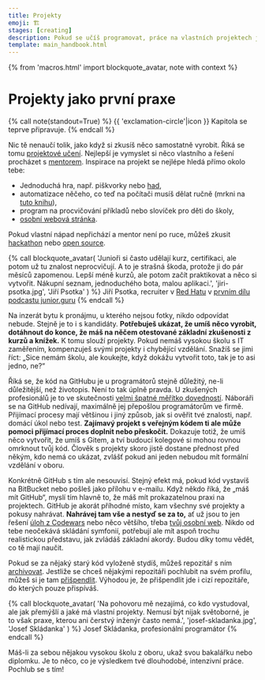 ```yaml
---
title: Projekty
emoji: 🏗️
stages: [creating]
description: Pokud se učíš programovat, práce na vlastních projektech je nejdůležitější věc na tvé cestě
template: main_handbook.html
---
```


{% from 'macros.html' import blockquote_avatar, note with context %}

# Projekty jako první praxe

{% call note(standout=True) %}
  {{ 'exclamation-circle'|icon }} Kapitola se teprve připravuje.
{% endcall %}

Nic tě nenaučí tolik, jako když si zkusíš něco samostatně vyrobit. Říká se tomu [projektové učení](https://cs.wikipedia.org/wiki/Projektov%C3%A9_u%C4%8Den%C3%AD). Nejlepší je vymyslet si něco vlastního a řešení procházet s [mentorem](mentoring.md). Inspirace na projekt se nejlépe hledá přímo okolo tebe:

*   Jednoduchá hra, např. piškvorky nebo [had](https://naucse.python.cz/2018/snake-brno/),
*   automatizace něčeho, co teď na počítači musíš dělat ručně (mrkni na [tuto knihu](https://automatetheboringstuff.com)),
*   program na procvičování příkladů nebo slovíček pro děti do školy,
*   [osobní webová stránka](candidate.md#osobni-web-a-blog).

Pokud vlastní nápad nepřichází a mentor není po ruce, můžeš zkusit [hackathon](collaboration.md) nebo [open source](collaboration.md).

{% call blockquote_avatar(
  'Junioři si často udělají kurz, certifikaci, ale potom už tu znalost neprocvičují. A to je strašná škoda, protože ji do pár měsíců zapomenou. Lepší méně kurzů, ale potom začít praktikovat a něco si vytvořit. Nákupní seznam, jednoduchého bota, malou aplikaci.',
  'jiri-psotka.jpg',
  'Jiří Psotka'
) %}
  Jiří Psotka, recruiter v [Red Hatu](https://www.redhat.com/en/jobs) v [prvním dílu podcastu junior.guru](../podcast/1.jinja)
{% endcall %}

Na inzerát bytu k pronájmu, u kterého nejsou fotky, nikdo odpovídat nebude. Stejně je to i s kandidáty. **Potřebuješ ukázat, že umíš něco vyrobit, dotáhnout do konce, že máš na něčem otestované základní zkušenosti z kurzů a knížek.** K tomu slouží projekty. Pokud nemáš vysokou školu s IT zaměřením, kompenzuješ svými projekty i chybějící vzdělání. Snažíš se jimi říct: „Sice nemám školu, ale koukejte, když dokážu vytvořit toto, tak je to asi jedno, ne?“

Říká se, že kód na GitHubu je u programátorů stejně důležitý, ne-li důležitější, než životopis. Není to tak úplně pravda. U zkušených profesionálů je to ve skutečnosti [velmi špatné měřítko dovedností](https://web.archive.org/web/20240329194129/https://www.benfrederickson.com/github-wont-help-with-hiring/). Náboráři se na GitHub nedívají, maximálně jej přepošlou programátorům ve firmě. Přijímací procesy mají většinou i jiný způsob, jak si ověřit tvé znalosti, např. domácí úkol nebo test. **Zajímavý projekt s veřejným kódem ti ale může pomoci přijímací proces doplnit nebo přeskočit.** Dokazuje totiž, že umíš něco vytvořit, že umíš s Gitem, a tví budoucí kolegové si mohou rovnou omrknout tvůj kód. Člověk s projekty skoro jistě dostane přednost před někým, kdo nemá co ukázat, zvlášť pokud ani jeden nebudou mít formální vzdělání v oboru.

Konkrétně GitHub s tím ale nesouvisí. Stejný efekt má, pokud kód vystavíš na BitBucket nebo pošleš jako přílohu v e-mailu. Když někdo říká, že „máš mít GitHub“, myslí tím hlavně to, že máš mít prokazatelnou praxi na projektech. GitHub je akorát příhodné místo, kam všechny své projekty a pokusy nahrávat. **Nahrávej tam vše a nestyď se za to,** ať už jsou to jen řešení [úloh z Codewars](practice.md) nebo něco většího, třeba [tvůj osobní web](candidate.md#osobni-web-a-blog). Nikdo od tebe neočekává skládání symfonií, potřebují ale mít aspoň trochu realistickou představu, jak zvládáš základní akordy. Budou díky tomu vědět, co tě mají naučit.

Pokud se za nějaký starý kód vyloženě stydíš, můžeš repozitář s ním [archivovat](https://docs.github.com/en/repositories/archiving-a-github-repository/archiving-repositories). Jestliže se chceš nějakými repozitáři pochlubit na svém profilu, můžeš si je tam [přišpendlit](https://github.blog/2016-06-16-pin-repositories-to-your-github-profile/). Výhodou je, že přišpendlit jde i cizí repozitáře, do kterých pouze přispíváš.

{% call blockquote_avatar(
  'Na pohovoru mě nezajímá, co kdo vystudoval, ale jak přemýšlí a jaké má vlastní projekty. Nemusí být nijak světoborné, je to však praxe, kterou ani čerstvý inženýr často nemá.',
  'josef-skladanka.jpg',
  'Josef Skládanka'
) %}
  Josef Skládanka, profesionální programátor
{% endcall %}

Máš-li za sebou nějakou vysokou školu z oboru, ukaž svou bakalářku nebo diplomku. Je to něco, co je výsledkem tvé dlouhodobé, intenzivní práce. Pochlub se s tím!

<!-- {#

https://dariagrudzien.com/posts/the-one-about-your-github-account/

kam veřejně napsat, že tady chybí https://junior.guru/handbook/practice/#najdi-si-projekt info o tom, že projekt nemusí být unikátní? že to může klidně být todolist
protože mám pocit, že si to tak 2/3 lidí myslí, možná i víc

https://free-for.dev/

Challenging projects every programmer should try - Austin Z. Henley
https://austinhenley.com/blog/challengingprojects.html

https://www.frontendmentor.io/

https://codingcompetitions.withgoogle.com/codejam
https://adventofcode.com

Prozkoumat tohleto od Radka - https://www.codingame.com/start

ODKAZ + Oficiálna windows calkulacka je napisana v C++, open source tu https://github.com/microsoft/calculator Kalkulačky napísané v pythone nájdete tu https://github.com/topics/calculator-python

Návrhy na menší projekty, které si začínající programátor může zkusit udělat

Zen advice about code ownership
https://twitter.com/vboykis/status/1325972944636567553

jak na projekty https://discord.com/channels/769966886598737931/769966887055392768/897411691321643018

projekty: hypotecni kalkulacka, bot na CI o pocasi, git scraper, ...

nápady na "domácí projekty"

projekty vs zadání na pohovory

č.d jako projekt https://discord.com/channels/769966886598737931/769966887055392768/809182650497105930

Jak na projekty
https://docs.google.com/document/d/1gk-sER2SHuW6T9sJZyYg5nMUaKNh0w2_-5HCGiF9zxs/edit
https://discord.com/channels/769966886598737931/769966887055392768/817042156581421086

https://blog.cesko.digital/2021/06/zkuste-open-source

tipy na projekty - č.d nebo okopírovat věc (spotify, yablko kurz viz link)
https://www.linkedin.com/feed/update/urn:li:activity:6796762431776403456/
https://www.codementor.io/projects

https://www.heroine.cz/zeny-it/7047-jak-si-vybudovat-portfolio-a-ukazat-co-uz-v-it-umite

koľko HODÍN DENNE musím PROGRAMOVAŤ? (programátor radí) https://www.youtube.com/watch?app=desktop&v=LG-d_BOZE6k

big book of small python projects https://nostarch.com/big-book-small-python-projects, https://overcast.fm/+YStfd8vYo


https://www.facebook.com/groups/frontendistiprace/posts/3175112979423874

Jak tady už lidi radí, kurz nestačí - i kdyby ti to na kurzu nastokrát opakovali 🙂 Pár takových kurzů se blíží k tomu, aby to stačilo, ale i tak někdy pochybuju. Až se něco naučíš, potřebuješ si to pak sám na něčem vyzkoušet a dokázat tím sobě a později na pohovoru ostatním, že nabyté znalosti dokážeš samostatně aplikovat. Samostatně neznamená, že ti nesmí nikdo radit, to vůbec, ale že sám postupuješ a postupně něco tvoříš, debuguješ, hledáš řešení, vybíráš řešení, aplikuješ rady, analyzuješ problém, rozvrhneš si práci.

Takže přesně jak tady padlo, udělat appku na počítání slepic. Nejdřív jen HTML a CSS, pak něco rozhýbat přes JS. Pak přidat počítání bobků slepic. Pak přidat uložení do localstorage. Pak přidat možnost lajkovat slepice. Pak vylepšit design. Pak to třeba přepsat do nějakého frameworku. Tohle si po večerech ladit, ptát se všech okolo když se na něčem zasekneš, získávat sebedůvěru a učit se při tom další věci, které při tom samy vyplynou (Git, API, atd.) a budeš potřebovat je pochopit.

V průběhu to někam nahrát a ukazovat lidem, ať si do toho klikají a počítají slepice. Třeba ti i napíšou, že to nefunguje dobře na mobilu, nebo něco poradí. Nemusí to být hotové, protože to nebude hotové nikdy. Kód nahraješ třeba na ten GitHub a do CV dáš na oboje odkaz - na kód i výsledek. Vyladíš CV a už v průběhu, co vylepšuješ kalkulačku na slepice, začneš CVčko posílat na juniorní nabídky, nebo sem napíšeš znovu a nabídneš se, ale už s něčím v ruce. Jak by vypadal tvůj status tady, kdyby k němu byl odkaz na kalkulačku slepic? 😃 Jako zní to vtipně, ale já si myslím, že bys pár nabídek práce už i dostal.

Přes vlastní projekt máš šanci kompenzovat neformální vzdělání, které máš díky kurzu, rozšířit si vzdělání o další praktické věci, upevnit svoje sebevědomí a mít v ruce něco, co ukážeš na pohovoru. Pokud se budeš v průběhu tvorby projektu ptát a chodit na srazy Frontendistů a networkovat, najdeš si už i nějaké kámoše v oboru, kteří ti poradí, nebo něco dohodí.

Já tohle lidem radím na https://junior.guru/handbook/ a v klubu https://junior.guru/club/, který jsem pro juniory vytvořil přesně za účelem toho, aby měli někoho po ruce a dostalo se jim pomoci. Z toho co pozoruju, toto je ten osvědčený postup, jak ve tvém případě (a případě Zuzka Procházková, která tu psala komentář) postupovat.

Automated Code Review for C#, C++, Java, CSS, JS, Go, Python, Ruby, TypeScript, Scala, CoffeeScript, Groovy, C, PHP, Dockerfile, Shell, YAML, Vue, HTML, Swift, Kotlin, PowerShell, Dart and R source code | CodeFactor
https://www.codefactor.io/

TODO přidat do projektu:

Me osobne prijde, ze nejlepsi zpusob jak "se to naucit" je najit si problem(y) ktery te tizi, a zkusit s tim neco udelat. Zacnes od drobnosti (ano, na zacatku je tezky zjistit, co je drobnost, ale to je soucast procesu uceni se) typu "rucne neco opakovane pisu do excelu, tak si na to udelam program", nebo "hraju onlinovku a zajima me jak optimalne utracet zdroje a posilat vojacky do bitvy" (hmm, existuje vubec jeste fenomen veic jako Duna online a tak? Citim se starej), pak si zkusis napsat treba jednoduchou skakacku, nebo neco co ti pomuze ucenim se treba ciziho jazyka. Zjistis ze existuje neco jako sit a internet, tak si zkusis k ty skakacce treba pripsat druhyho hrace ovladanyho po siti...

pythonanywhere
https://www.facebook.com/groups/ucimepython/permalink/2784405088331098/

Nápady na projekty
https://www.reddit.com/r/learnprogramming/comments/i2c0ud/keep_being_told_to_build_projects_but_dont_know/

Python projects for beginners
https://www.reddit.com/r/opensource/comments/i2bqyx/i_made_3_current_python_projects_for_beginners/

Python Projects with Source Code – Practice Top Projects in Python
https://data-flair.training/blogs/python-projects-with-source-code/

Čus - v dnešním videu vysvětluje jak začít s prgáním, má tam doporučení na nějaký tutoriály, to je celkem standardní, ale na konci se mi líbí jak zmiňuje svůj první programovací projekt, to mi občas chybí, něco hodně konkrétního. https://www.youtube.com/watch?v=khqIPspzh4A

https://www.practicepython.org/exercises/

Jak na projekty - jak zjistit zda jsem si nevymyslel blbost
https://discord.com/channels/769966886598737931/789045589869461536/911723281869053952

web scraping sandbox
http://toscrape.com/

https://www.vaclavaky.cz/
https://github.com/jandolezal/energy-mix
https://jakbude.herokuapp.com/

review
https://discord.com/channels/769966886598737931/1089219133968752650/1096078922724163615

https://dariagrudzien.com/posts/the-one-about-giving-and-receiving-feedback/

Jak sehnat jobíky
https://discord.com/channels/769966886598737931/769966887055392768/857539026194399232


PROC NEDELAT ESHOPY
Rozhodně ne jako byznys model pro začátečníka v oboru. Fungující byznys modely v tomto směru:
- Jsme velmi náročný eshop a máme vlastní inhouse tým lidí, kteří ho dělají (Alza, Mall, CZC…).
- Jsme velká firma, která dělá pouze systém pro eshopy a to prodáváme ostatním (Shopify, v česku ShopSys), ostatní u nás provoz eshopu de facto outsourcují.
- Jsme velká agentura s týmy lidí a jsme schopni vytvořit nebo dlouhodobě tvořit náročný eshop úplně na míru jako subdodavatel. (Vlastně nevím, jestli toto v roce 2021 opravdu ještě existuje?)
- Jsme malá agentura nebo profesionál na volné noze. Umím(e) dobře WordPress, WooCommerce, Shopify, apod., všechno zvládám(e) naklikat, nastavit, přizpůsobit, doplnit custom šablony, nainstalovat pluginy, propojit, atd.
Třeba https://www.digismoothie.com/ je česká firma o pár lidech, dělají eshopy na míru, ale dělají je tak, že použijou Shopify a postaví to na tom 🙂 Protože kdyby měli dělat všechno, tak je to za a) zbytečné, b) by se zbláznili z toho, jak by se nadřeli.
Čím menší jsi, tím spíš se živíš rozšiřováním polotovaru v podobě WordPressu apod., jinak je to naprosto nerentabilní. Neříkám, že jako freelancer neseženeš zakázku na zhotovení eshopu, ale takové zakázky považuju za spojení pomýleného zadavatele a pomýleného zhotovitele, protože jeden nebo druhý by měli tušit, že platit zhotovení eshopu od úplných základů je blbost a reálně to má smysl opravdu až pro level na úrovni Alza, Mall, CZC, atd.
https://www.facebook.com/groups/144621756262987/permalink/847188889339600/?comment_id=847716445953511&reply_comment_id=848019465923209


včera a předevčírem mi bublinou prolétlo tohle vlákno https://twitter.com/varjmes/status/1363607492765376513, kde se lidé vyjadřují k tomu, jestli dělají side projects nebo ne. spousta lidí programuje v práci, ve volném čase už ne, to myšlení o programátorovi, co programuje od rána do noci se už posunulo. časté jsou sebevzdělávací side projects - vyzkoušet si technologie apod. nebo "cesta je cíl" - hraní si s projektem, ale nikdy nedokončit.

tipy na projekty
https://www.theguardian.com/news/datablog/2012/apr/25/baby-names-data
https://www.theguardian.com/news/datablog/2012/feb/14/highstreet-clothes-size-chart

Charakter juniorniho projektu
https://discord.com/channels/769966886598737931/788826407412170752/861505874539446282

--- https://discord.com/channels/769966886598737931/789087476072710174/862669093898813440
Jako nástroj doporučim naprosto boží TablePlus. Velmi lightweight, velmi rychlý, relativně levný https://tableplus.com/
---


--- https://discord.com/channels/769966886598737931/789087476072710174/864057143056662528
Zrovna ve čtvrtek jsem se na to víc koukal a úvodní video z této stránky má asi 25 minut a dá slušnou představu 😀
https://docs.docker.com/get-started/
---


--- https://discord.com/channels/769966886598737931/789087476072710174/864484645721604097
V minulosti měli limit 18 hod./den. Teď mají 550 hod./měsíc, případně 1000 hod./měsíc, když ověříš svojí identitu platební kartou. Průměrný měsíc má 730 hod. (konstanta, kterou je dobré si pamatovat, když procházíš ceníky cloudových služeb), takže by to mělo být v pohodě, i když tam pošleš Pingdoma/UptimeRobota.

Zdroj: https://devcenter.heroku.com/articles/free-dyno-hours#free-dyno-hour-pool
---


--- https://discord.com/channels/769966886598737931/769966887055392768/859041142553051138
Z mých poznámek, kde se dají sehnat projekty na rozjezd:

- https://junior.guru/practice/#projects
- dobrovolničení pro https://cesko.digital/
- okopírovat existující věc (viz co píše <@!419662350874837003> nebo yablko tu https://www.linkedin.com/feed/update/urn:li:activity:6796762431776403456/, nebo úplně pecka je toto https://github.com/danistefanovic/build-your-own-x )
- zpracování dat o jménech https://www.theguardian.com/news/datablog/2012/apr/25/baby-names-data, o velikostech oblečení https://www.theguardian.com/news/datablog/2012/feb/14/highstreet-clothes-size-chart
- nějaká další inspirace tady https://www.codementor.io/projects
- https://data-flair.training/blogs/python-projects-with-source-code/
- https://automatetheboringstuff.com/
- tady je spousta dalších nápadů  https://www.reddit.com/r/learnprogramming/comments/i2c0ud/keep_being_told_to_build_projects_but_dont_know/

Nejlepší samozřejmě je, když k tomu máš nějaký osobní vztah, tzn. něco, co ti usnadní život nebo tě bude bavit, ať už je to program, který analyzuje výdaje na účtu, hypoteční kalkulačka na míru, procvičování počítání pro děti, osobní web o nějakém koníčku... Trochu už se to řešilo i tady https://discord.com/channels/769966886598737931/769966887055392768/817042156581421086
---


--- https://discord.com/channels/769966886598737931/788832177135026197/887690090162298930
Al Sweigart byl teď hostem podcastu https://realpython.com/podcasts/rpp/77/  právě kvůli té nové knížce. Docela inspirativní na poslech a obsah knihy je volně i online zde: https://inventwithpython.com/bigbookpython/
---


--- https://discord.com/channels/769966886598737931/789107031939481641/990100877064953856
Chceš ale vlastně vědět, jestli už je máš znalosti na to to zkusit, že?

Takovou informaci ti koukání na ta zadání bohužel nemusí dát, protože nevíš jak na to, co z toho zvládneš budou reagovat v té firmě. Někde mají hodně velká zadání, která „nejdou“ dodělat, chtějí třeba vidět, kam se dostaneš za dva dny a jak to bude vypadat apod.

Neříkám, že se z toho něco nedozvíš, ale dává mi větší smysl udělat si samostatný projekt (tedy ne takový, kterým tě provází nějaký tutorial) a pak to jít zkoušet už na ty pohovory.

Nevíš na co narazíš. Ten proces není nějak standardizovaný jako maturity, firmy jsou různý, dělaj různý věci a lidi v nich jsou taky různí, takže co stačí někde nemusí stačit jinde atd.

Samozřejmě jde i o to, jestli chceš/potřebuješ změnu co nejrychleji nebo je ti jedno, že budeš doma sedět třeba půl roku nebo rok „zbytečně“. Ono i kdybys řekl, že se „to chceš pořádně naučit“ tak si myslím, že po nějakých základech už se stejně rychleji budeš učit ve firmě už jen protože tomu budeš moci věnovat o dost víc času.
---


--- https://discord.com/channels/769966886598737931/769966887055392768/974343605437206548
Mít každý, i malý projekt, v gitu není špatný nápad, zvykat si s tím pracovat je důležité.

Jestli to pak chceš poslat i na GitHub je na tobě. Je to tvůj GitHub a je ok tam mít i nějaké rozpracované nebo banální věci veřejně.

Ale! Pokud hledáš první práci, mysli ale na to, že ten GitHub tě reprezentuje a pokud už se na něj bude někdo dívat, tak nebude mít moc času ani motivace to procházet všechno. Proto si myslím, že je lepší tam mít 2-5 tvých nejlepších projektů a ostatní skrýt, protože pokud se tam někdo dostane, může si udělat mylný dojem o tom, jak komplexní věci už zvládáš.
Jasně, odkážeš na ně z CV přímo, ale nikdy nevíš, kdo a jak se kam dostane…
---


--- https://discord.com/channels/769966886598737931/769966887055392768/974689373226422292
Čtu tvůj případ až teď a chtěl jsem poradit, ale nemám co 😎 Už tady všechno padlo:

1. Pokud už máš v něčem základy, šup a tvořit, vykašli se na další kurzy a učení teorie. Nejvíc se teď naučíš tím, že vytvoříš něco reálného, ať už to bude super mario nebo appka počasí se sluníčky a mráčky. Můžeš projet <#788826190692483082>, nebo můžeme zkusit něco vymyslet speciálně pro tebe. Je jedno co to bude, jako praxe a jako ukázka na pohovoru se počítá cokoliv, klidně webovka pro tvoje morče, pexeso s dinosaury, nebo kalkulačka pojištění. Začít s něčím malým a pak po kouskách vylepšovat, sdílet to tady, klidně rozpracované, nechávat si radit (to je odpověď <@971787978689089676> jak nevyhořet na vlastním projektu <:thisisfine:900831851361501214> ).

2. Dva pohovory jsou málo a motivoval bych tě, ať zkoušíš dál, ale pokud nemáš projekt, tak to dělat nebudu. Vytvoř si projekt, vylepšuj ho postupně, ukazuj ho pak jako praxi, kterou máš. Nech si vyladit CV podle https://junior.guru/handbook/cv/ v <#839059491432431616>. A potom až selže desátý pohovor, pojďme se zamyslet nad tím, kde je problém.

Dík <@652142810291765248>, <@971787978689089676>, <@814084764838658111>, <@866239781313708045> a dalším, že jste už <@567592397647773706> tak pěkně poradili <:meowthumbsup:842730599906279494>
---


--- https://discord.com/channels/769966886598737931/788832177135026197/969844861714984980
Narazila jsem na toto, super jako inspirace na projekty: https://copyassignment.com/
---


--- https://discord.com/channels/769966886598737931/811910392786845737/966807181519372338
<:react:842332165822742539> React-like framework v <:python:842331892091322389> Pythonu pro terminál 🙂 Třeba se to bude někomu hodit na projekt: https://github.com/Textualize/textual
---


--- https://discord.com/channels/769966886598737931/788832177135026197/965331497106165800
**Hromada zdrojů pro ruzné UI, stock media, Icons, Favicons, tools a miliarda dalšího!**
_Doporučuji si to připíchnout někde do záložek :-)_

_Velmi často aktualizované a přidávané další užitečné zdroje._

- https://github.com/bradtraversy/design-resources-for-developers#favicons
---


--- https://discord.com/channels/769966886598737931/769966887055392768/965219975793098842
Tip na projekt: když nevíte, co nového vytvořit, zkuste místo toho něco zkopírovat 🙂 https://dev.to/eknoor4197/i-built-a-devto-clone-from-scratch-including-the-api-56k9
To mi připomíná, že někdo takhle před lety přinesl na pohovor do Seznamu vlastnoručně vytvořenou kopii Seznam homepage. Prý byl úspěšný 🙂 Dává to smysl i z toho pohledu, že pak mate hromadu společných témat k diskuzi.
---


--- https://discord.com/channels/769966886598737931/769966887055392768/907183575244345355
https://www.reddit.com/r/learnprogramming/comments/2a9ygh/1000_beginner_programming_projects_xpost/
---


--- https://discord.com/channels/769966886598737931/811910782664704040/1085161148330029156
Třeba má někdo detailnější poznámky, ale alespoň body ze včerejšího povídání tady v klubovně.
Nebudu to ale vysvětlovat ani rozepisovat.

**Časté chyby začátečníků, když píšou HTML a CSS**
– nekódují podle návrhu, přestože to je většina práce pro většinu těch, co CSS tvoří
– kódují podle návrhu v PNG/JPG apod. místo Figmy (případně XD nebo Sketche)
– berou návrh příliš doslova (vlevo 39px, vpravo 40px…)
– berou návrh od oka: nedávají hodnoty z Figmy
– kopírují „CSS“ z Figmy, přestože 98 % těch hodnot nemá správné jednotky, případně nejsou dostatečné (font-family)
– nastavují `width` častěji než je nutno a ještě pevnými jednotkami (nevyužívají % apod.)
– nastavují `height`, které není potřeba nastavovat skoro nikdy – výška elementů vzniká z velikosti obsahu (často velikosti písma, line-height atd.) jeho paddingů, marginů, borderů atd. ne tak, že nastaví `height`
– zbytečně zaokrouhlují, i 5 desetinných míst je v pořádku
– používají padding tam, kde by stačil margin nebo dokonce gap
– nevyužívají dědičnost vlastností pro nastavení vlastností textu v celé stránce/webu
– jejich css selektory kopírují strukturu v HTML např. `body header p { … }` apod.
– používají v selektorech ID (stačí elementy, třídy + pseudoelementy, pseudotřídy atd.)
– využívají proměnné (custom properties v CSS nebo proměnné v Sassu) tam, kde nemají moc smysl
– používají _CSS reset_, který „smaže“ přiliš mnoho výchozích vlastností a musí je pak znovu nastavovat, spousta práce navíc
– mají „špatně“ nevalidní kód, nevyužívají validátor („dobře“ nevalidní kód je takový, který nic nerozbije, validita sama o sobě velkou hodnotu nemá)
– nekomentují si kód a za pár dní neví proč tam je to, co tam je

A dvě věci, které jsem myslím nezmínil.
– v Sassu příliš vnořují, špatně se to čte
– neporovnávají návrh s výsledkem v prohlížeči
– netestují ve všech možných šířkách (a případně i výškách).
---


--- https://discord.com/channels/769966886598737931/811910782664704040/1077904819328651344
V <#1075155024965025792> <@1016967149371277323> otevřela téma webu jako portfolia frontendisty.
Nemyslím si, že je nutné ho mít, ale mají ho všichni klienti <:coreskill:929824061071192084> CoreSkillu, kteří s námi procházejí cestou z „umím málo“ do „mám první práci“.

Proč? Protože je to výborné zadání na jednoduchý statický web, kterým začínáme a je méně motivující dělat nějaký cvičný, který se pak zahodí, než tohle, co má nějakej smysl a navíc obsah je jasnej. Taky je časem větší motivace ho upravovat a vylepšovat.
---


--- https://discord.com/channels/769966886598737931/1069298711202644051/1072093745635405924
Já vím, jak jsi to myslel, ale trochu se v tom pošťourám 🙂
> použitelná pro prezentaci mých dovedností, když odkaz posílám při odpovídání na nabízené pracovní pozice
Něco jsi vytvořil a je to odrazem tvých znalostí. Použitelné je tedy cokoliv, co zrovna vytvoříš, jelikož to dává firmě informaci o tom, co zhruba tě budou potřebovat doučit. (Slovo „zrovna” je důležité, protože neaktualizovaná věc stará půl roku, rok, by už asi tvé současné znalosti neodrážela.) Neexistuje žádná laťka projektu, za kterou když se dostaneš, je to použitelné. Můžeme vychytat nějaké chybky, které dělá každý začátečník. Ty si je opravíš a tím vylepšíš své znalosti. Takže se nestane opět nic jiného, než že projekt zrcadlí tvé znalosti. Prostě tvoř, vylepšuj a sem tam to zkus poslat na nějaké firmy s CVčkem. Pak ta otázka nestojí, jestli je to dost dobré, ale jestli si ta konkrétní firma vyhodnotí, že na ty konkrétní úkoly, na které tě potřebuje, tě se zvými zdroji zvládne zaučit z té úrovně, kterou si domyslí podle tvého projektu.
---


--- https://discord.com/channels/769966886598737931/1067513448168181850/1067758031472967750
hele mám 6 projektů
---


--- https://discord.com/channels/769966886598737931/1054825337160212571/1057998994980221040
<@668226181769986078> Myslím si, že i jinak proaktivní jedinci můžou mít s projekty problém, ať už se bavíme o jejich vymýšlení nebo realizaci. Společný projekt podle mě člověka více "nakopne", vyzkouší si (byť třeba v hodně omezené míře) spolupracovat s někým jiným a může se u toho naučit věci, se kterými se u samostatného projektu setkat nemusí 🙂 Může se tak třeba podílet i na něčem větším, co by jinak sám nezvládl. Někdo by to taky mohl vidět jako hybrida vlastního projektu a přispívání do něčeho open-source 🤷‍♂️

Moje představa zjednodušeně v bodech ⬇️ ⬇️ ⬇️ Hlavní jsou první dva body, další dva už jsou jen takové doplňky.
---


--- https://discord.com/channels/769966886598737931/1049695821962170498/1049697487209910272
Zkusím ti to dilema vyřešit: pokud se hlásíš na frontendové pozice, tak to musíš mít 100%, pokud ne, tak nepotřebuješ ani web.
---


--- https://discord.com/channels/769966886598737931/983615979881906197/983620893458702356
Pokud bys neměl projekt, tak na https://www.frontendmentor.io/ jsou zadání včetně návrhů.

Tenhle je zadarmo https://www.frontendmentor.io/challenges/space-tourism-multipage-website-gRWj1URZ3 (spíš webovka, ale můžeš ji udělat v Reactu, že jo…)

Jsou tam i víc JS věci typu pexeso https://www.frontendmentor.io/challenges/memory-game-vse4WFPvM a další
https://www.frontendmentor.io/challenges?difficulties=5,4&languages=HTML|CSS|JS

**Pokud bys dělal něco jinýho než *Space tourism*, tak si zaplať těch 12 dolarů na 1 měsíc a stáhni si zadání včetně souboru Figma, což je grafický program ve kterým dělá návrhy webů většina designérů. Je zadarmo (pro tvoje účely) a měl bys umět z něj vytáhnout jak co má přesně vypadat.**
---


--- https://discord.com/channels/769966886598737931/1113873887445397564/1113931127531520050
Junior guru je skvělá příručka. Nauč se základy , udělej alespoň jeden velkej projekt, vymazli github -cv. Následoval jsem tyhle kroky a fungovalo to. Ale nemůžeš vynechat ten projekt. Musíš si prostě tim ušpinit ruce a zaměstnat hlavu. Když si vymyslíš svůj, bude tě to více bavit. Ale musíš vytvářet. A googlit ,jak na ty dílči kroky, ne procházet něčí osnovu. Protože to tě nenutí tolik přemýšlet. člověk  nesmí skončit u piškvorek z návodu, musí přidat něco svého co ho donutí se posunout. A bude to nepříjemné, když se zasekneě. Stalo se mi to hodněkrát. Celý den jsem strávil na tom , jak udělat jednu věc, kterou senior napíše za  20 minut.  Bylo to peklo, říkal jsem si , tohle už je můj limit.  Ale pak jsem to vždy nějak napsal a fungovalo to. Po třech měsích v práci se stydím, za svůj projekt, se kterým jsem se o tu práci ucházel. Ale podle mě bylo to co zaměstnavatele přimělo mě vyzkoušet. To , že se pokusím udělat to co jsem si dal za úkol i když to je náročné. Protože ten projekt je  pro začátečníka podle mě náročnější než kurz.  Ale zábavnější. A určitě tě vědomí toho, že si to dokázal vyrobit, naplní víc, než certifikát.
Nechci hodnotit výše zmíněné kurzy,  určitě mohou pomoci získat znalosti. Ale upřímně si polož otázku, jestli ty nepotřebuješ jen aplikovat a procvičit to, co už si minimálně jednou slyšel. Fandím ti. Máš výdrž a když nepolevíš, tak se ti ten cíl splní. Sleduji tě už dlouho a opravdu držím palce. Kdyby si měl pocit, že se chceš na něco z mé cesty zeptat, klidně napiš. Ale opravdu, zkus jít za tu hranu, toho, co se ti třeba nechce..tam tě totiž čeká to ,co chceš 🙂
---


--- https://discord.com/channels/769966886598737931/788826190692483082/1119196194686648410
Pro ilustraci, tady je screenshot z plánovací tabulky, jak probíhal vývoj tohoto projektu.
---


---
https://neal.fun/space-elevator/ a dalsi na https://neal.fun/ jako inspirace
---


--- https://discord.com/channels/769966886598737931/811910782664704040/1136353788438007968
Zajímavé věci se ženou do CSS. Líbí se mi, jak si s tím vším borec hraje ❤️ Prostě jen proto, že může. Možná je to inspirace i pro juniory - až budete pracovat, tak budete muset dělat na užitečných věcech. Ale ve svých projektech si můžete hrát 😄 https://slideslive.com/39000629/supercharge-your-skills-with-creative-coding
---


--- https://discord.com/channels/769966886598737931/811910392786845737/1127897051741560883
Přivedlo mě to i na projekt refurb, který umí „modernizovat“ kód: https://github.com/dosisod/refurb Umím si představit, že by to šlo pustit na kódu nováčka v Pythonu a že by to umělo doporučit, jak nějaké věci jde s novějšími verzemi Pythonu udělat jednodušeji nebo chytřeji.
---


--- https://discord.com/channels/769966886598737931/811910392786845737/1127896694323949619
Zajímavý článek o tom, jak použít GitHub API a najít zajímavé nové projekty v Pythonu za účelem toho, že by do nich mohl člověk třeba i přispět v rámci open source: https://mostlypython.substack.com/p/exploring-recent-python-repositories
---


--- https://discord.com/channels/769966886598737931/769966887055392768/1196419372537876502
Často tu někdo řeší/řešil **výběr/vypracování prvního projektu**. Můžu doporučit tento článek: https://blog.boot.dev/education/building-your-first-coding-project/ Jsou tam samozřejmě zmíněně věci týkající se přímo dané vzdělávací platformy a zaměření (backend), ale i tak si myslím, že jde o dobré čtení 🙂
---


https://nedbatchelder.com/text/kindling.html


--- https://discord.com/channels/769966886598737931/1202963994420449380/1203002747532877874
Souhlasim s tim co bylo receno, ostatne se ti bude i lepe povidat o projektu, ktery je ti blizsi a ktery pouzivas. Dulezite take je, v jakem je ten projekt stavu - velky dojem, alespon na me, udela treba README kde je popsane jak projekt spustit, prilozene testy, nejaka standardizace atd proste ty veci ktere jsou casto vnimane jako "navic" a pritom jsou tolik dulezite pro realnou praci v pythonu. Zaroven jsou to ty veci, ktere cloveka bavi kdyz dela na projektu co je mu blizky a bavi ho si to vysperkovavat.

Par bodu na ktere se doporucuju podivat (a bez kterych si nedokazu predstavit realny projekt v jakekoliv firme):

* `README.md` s popisem co a jak to dela, jak to nainstalovat a rozjet
* `pyproject.toml` (nebo `setup.py`, `setup.cfg`, konkretni implementace je vcelku jedno) se zavislostmi (vcetne verzi)
* `pre-commit` s beznymi hooky jako `black` nebo `isort` ci `flake8`
* testy + instrukce jak je pustit v README
* Continuous Integration (CI) bohate staci github actions
* `Dockerfile` ci rovnou `docker-compose.yaml` ktery pusti cloveku demo
* screenshot (pokud je to relevantni) v README

Neni potreba ani jedna z tech veci a asi nikdo neceka, ze takovy projekt bude mit vsechny, ale kazda pomuze. Vzdy radsi uvidim jeden projekt ktery ma alespon par techto veci nez 4x rozpracovany tutorial.
---


--- https://discord.com/channels/769966886598737931/1206299260153237544/1206341306700529715
Souhlas s ostatními a trochu to rozepíšu:
- **více autorů kódu?** čtu: paráda umí nějak spolupracovat na kódu a když budu chtít vidět, co dělala ona, není to moc problém i když pokud to bylo nějak vymezené (třeba A dělal frontend a B dělala backend), tak bych to ještě rovnou zmínil v README
- v extrému si umím i představit, že na větším „cizím“ projektu někdo udělá pár pull requestů, tak odkáže přímo na ně a ne nutně na celý projekt
- **reviews?** čtu: super, někdo se už tomu začátečníkovi věnoval, není to čistej samouk, kterej má většinou hrozný díry
- i když je to projekt toho jednoho člověka nebo není, tak bych se stejně ptal, jak to funguje, co tam bylo těžký atd. jeden člověk dneska může, klidně i sám, spoustu věcí opsat nebo si nechat vygenerovat AI, aniž by jim příliš rozuměl.
---


Don't contribute to open source
https://www.youtube.com/watch?v=5nY_cy8zcO4


--- https://discord.com/channels/769966886598737931/1076121659976720494/1212283617808486411
Kdo obcas koukne na muj github, tak si muze vsimnout, ze tam pribyvaji ruzne casti kodu, nove tridy, metody a tak.
S <@708265650619154521> jsme udelali ohromny pokrok (alespon z me strany) a navic se na tom hodne ucim. Velky plus je to, ze mi Dale pomaha hodne 🙂
Jde to dobrym smerem, momentalne pracujeme na vyberu hry. Je to trochu tvrdsi orisek pro me, ale na druhou stranu uz vim +- co a jak. Chybi mi jeste ta zkusenost, kterou ma Dale.
Dale mi vcera odpoledne poslal zajimavou a velmi motivujici zpravu, cituji: ,,Neboj se experimentovat, neboj se
udelat rozhodnuti, vzdycky to muzes prepsat, zvykej si na to. Udelat "spravne" rozhodnuti na zacatku je temer nemozne.”

Toto me hodne namotivovalo 🙂
---


--- https://discord.com/channels/769966886598737931/788826407412170752/1212371552457330719
A nemá smysl se tím, především v případě domácího projektu, nějak trápit. Mám co mám. Ukážu, co mám. Jasně, za půl roku můžu třeba ukázat víc, ale to je nekonečný závod. Je lepší nechat posoudit druhou stranu, jestli je to pro ně dost, než se upinat na to, ze něco musí mít nějakou laťku, aby to bylo “dokončené” 🤷‍♂️
---


--- https://discord.com/channels/769966886598737931/769966887055392768/1212356957240033331
> My advice to a beginner dev struggling with their side-projects would be to always make sure that you're doing them for yourself, and for the right reasons. Instead of approaching your first project purely as a means to make it big or to impress recruiters, see it firstly as a means to learn and explore what's possible.
https://robbowen.digital/wrote-about/abandoned-side-projects/
---


--- https://discord.com/channels/769966886598737931/1215708215527088218/1217120094392553503
Přijde mi strašně super, že když něco vytvoříš, tak si z toho uděláš video, aby to šlo ukázat. Odkaz na takovou věc se pak dá dát i do CVčka a je to mnohem efektnější, než ukazovat kód. Je jasný, že kód je to důležité, ale holt jsme jenom lidi a když se to dobře odprezentuje, vždycky to zaujme víc. Kéž by tohle umělo víc juniorů.
---


Souhlasím, že dělat nějaké projekty navíc po večerech by nemělo být nutnou podmínkou, ale u juniorů to tak bohužel je, a to především u těch, kteří usilují o career switch a musí tím kompenzovat chybějící formální vzdělání nebo prostě jakoukoliv jinou praxi.


Zadání práce na doma mi dává smysl jen pokud není kód, nad kterým se můžu s kandidátem bavit a když ten kód je, ideálně bez práce dostupný na GitHubu, tak nemá cenu je zadávat.
A na pohovoru se budu (kromě samotné náplně práce) bavit právě o tom kódu… Ne každý si může dovolit mít projekty, ale pořád je to mnohem víc lidí, než si může dovolit studovat VŠ.


Když jsme u toho, tak sice říkáme GitHub a veřejně, ale ve skutečnosti prostě chci vidět kód a pokud je vystavený takhle, tak je to prostě pohodlné, nic víc.


Ber to tak, že na GitHub ti nikdo nekouká, i když je to veřejné, dokud mu k tomu nedáš hodně dobrý důvod. Těch profilů je tam milion a dá velkou práci způsobit, aby se tam někdo na něco koukal, když chceš 🙂


@Honza Javorek jj, o tom vím, díky. Používám ještě popis repositáře, aby na první pohled bylo jasné, že jsem nepsala kód, ale odněkud převzala.

K ostatním projektům doplň informace přímo na GitHubu i do README.md a někam je nasaď, statické jdou přímo na GitHubu.

GitHub mám, ale projektov nemám veľa, sú skôr menšie a momentálne pracujem na jednom rozsiahlom, na ktorom to celé sebaprezentovanie tak nejak staviam. Tiež som si vzala k srdcu rady ohľadom GitHubu a pomaly dokončujem popisy a Readme ku všetkým projektom, takže keď to budem mať hotové, tak to určite zazdieľam do


![👍](https://discord.com/assets/7a934d8b65db3219592b.svg) **dobrý nápad**: Poslat se žádostí o práci odkaz na svůj veřejný projekt na GitHubu
![👎](https://discord.com/assets/cac0458c05c01c5f03c1.svg) **špatný nápad**: Poslat se žádostí o práci odkaz na svůj veřejný projekt na GitHubu, kam jste commitli a pushli také složky jako `__pycache__`, `node_modules` a další a taky přístupy na ssh, k databázi a k emailu, které ta aplikace využívá.
- Tak poprvé se to dá pochopit, když se to stane podruhé, tak už je to docela špatný (a smutný).
- Github se to trochu snaží hlídat, ale samozřejmě to není stoprocentní: [https://docs.github.com/en/code-security/secret-security/about-secret-scanning](https://docs.github.com/en/code-security/secret-security/about-secret-scanning "https://docs.github.com/en/code-security/secret-security/about-secret-scanning")
- Jasně. Ty složky, co jsem jmenoval, se do verzovacího systému nepřidávají, protože to nemá smysl. Je to spíš znak toho, že ti jako samoukovi a začátečníkovi něco uteklo.
- Ostatně to druhý taky, ale přeci jen to je o dost větší chyba, protože jde o bezpečnost.
- Přístupy = heslo + jméno.
- SSH je vlastně přístup na nějaký server [https://searchsecurity.techtarget.com/definition/Secure-Shell](https://searchsecurity.techtarget.com/definition/Secure-Shell "https://searchsecurity.techtarget.com/definition/Secure-Shell")
- Databázi taky nechceš mít veřejně přístupnou a ani nějaký e-mailový účet.
- Jsou místa v konfiguracích nebo prostě v kódu, kde je potřeba ty přístupy mít, to je jasný, ale řeší se to tak, aby nebyly přímo v kódu a tedy v repozitáři i kdyby nebyl veřejný.



- název repozitáře `python-012021.` mě triggeruje hned dvakrát - ta tečka na konci, a to (asi) datum, které se dá vykládat třemi způsoby ![🙂](https://discord.com/assets/6e72cca8dcf91e01fac8.svg)
- `.DS_Store` má asi být v `.gitignore`, ale aspoň je vidět, že máš macOS ![🙂](https://discord.com/assets/6e72cca8dcf91e01fac8.svg) (např. v [https://github.com/MartinaHytychova/martinahytychova.github.io](https://github.com/MartinaHytychova/martinahytychova.github.io "https://github.com/MartinaHytychova/martinahytychova.github.io"))
- tohle asi taky mělo být v gitignore? [https://github.com/MartinaHytychova/CSharp_Calculator/tree/master/obj](https://github.com/MartinaHytychova/CSharp_Calculator/tree/master/obj "https://github.com/MartinaHytychova/CSharp_Calculator/tree/master/obj") a adresář bin nejspíš taky
- hele, apiKey ![🙂](https://discord.com/assets/6e72cca8dcf91e01fac8.svg) [https://github.com/MartinaHytychova/pet-finder/blob/main/src/db.js](https://github.com/MartinaHytychova/pet-finder/blob/main/src/db.js "https://github.com/MartinaHytychova/pet-finder/blob/main/src/db.js")
- jinak ten pet-finder vypadá už aspoň docela netriviálně ![👍](https://discord.com/assets/7a934d8b65db3219592b.svg) ![🙂](https://discord.com/assets/6e72cca8dcf91e01fac8.svg) škoda, že má generické readme. A dokonce i nasazené to je ![👍](https://discord.com/assets/7a934d8b65db3219592b.svg) [https://pet-finder.netlify.app/#/](https://pet-finder.netlify.app/#/ "https://pet-finder.netlify.app/#/")
- Pokud zakladate novy repozitar na GitHubu, muzete rovnou pridat .gitignore pro dany jazyk/ide. Pripadne se da pro vetsinu jazyku stahnout tady - [https://github.com/github/gitignore](https://github.com/github/gitignore "https://github.com/github/gitignore")
- S těmi tokeny apod. doporucuju projít si [https://12factor.net/](https://12factor.net/ "https://12factor.net/"), to je v podstatě standard, jak se dnes delaji webové aplikace z hlediska konfigurace, nasazováni, apod. Mnoho lidi by řeklo ze to je takový nepsany, obecně prijimany standard, ale on není nepsany, je popsaný tady na tom webu ![😀](https://discord.com/assets/503f3c92fca30bb4275f.svg) Především [https://12factor.net/config](https://12factor.net/config "https://12factor.net/config") se konkrétně zabývá tím jak dělat konfiguraci tak, aby se nemusel nějaký token nebo heslo commitnout do gitu, kde to uvidí všichni
- gitignore.io




Bylo by fajn v tom CV k MealPalu dát nějaký testovací login. Ne každému se bude chtít registrovat, aby viděl funkcionalitu uvnitř a venku jí tolik k vidění není a to je velká škoda!

Vše, co jsem nenapsal mi přijde fakt fajn 👍 , máš u všeho na GH popisky, readme (u jednoho ne, ale to je nějakej cvičnej Czechitas projektík, možná bych ho schoval), url atd. Máš i pořádnej velkej projekt a tak dále. Držím palce.


Jinak pokud bys chtěl ještě víc zdůraznit, že https://github.com/spaze/libini-djgpp je jen pro archivní účely, můžeš teď na GH repo přímo označit jako archivované, což dá návštěvníkům na první pohled jasnou message. Je to repo > settings > dole dole dole danger zone > Archive this repository


https://www.drmaciver.com/2015/04/its-ok-for-your-open-source-library-to-be-a-bit-shitty/


Taky mrkni na .gitignore a přidej si tam složku .idea.


Mrkni na https://www.makeareadme.com/ jsou tam dobré tipy na to, jak a co napsat.

Taky využij funkce GitHubu a doplň popisy těch projektů. Radši dobrou češtinou než špatnou angličtinou.

Nicméně v kódu je asi lepší angličtina pro názvy proměnných i když upřímně je to to poslední, co bych při zkoumání toho, jak někdo přemýšlí řešil. To už by mě víc zajímalo, jestli ty názvy opravdu popisují to, co obsahují nebo co funkce dělají…



Těm projektům na Githubu chybí třeba popis, co to vlastně je, jak to funguje, a odkaz na nasazenou verzi, ale asi na tom ještě pracuješ. Bude se to hodit, až/pokud se těmito projekty a svým Github profilem budeš prezentovat při hledání práce.

gitleaks projdou kod a oznami vsechno co vypada jako token atd.



dobrá, upravím to podle toho co jste mi napsal, zdá se to celkem i rozumné, a jsem rád za nějakou zpětnou vazbu od někoho kdo se tomu aktivně věnuje, mohl bych se ještě zeptat jak by měl vypadat ideálně github? většina projektu mam převážně ve azure devops, a jen nějaké vybrané jsem si dal do nového github učtu https://github.com/LukePavelka

jedno zadaní od firmy, které jsem vypracoval, jsem si dal taky na github, kritickou chybu nejspiš vidim v tom že jsem udělal jeden velky commit až pak když jsem to měl skoro hotové



Líbí se mi, že projekty maji README, ze kterého jde pochopit, o co jde. Kód samotný úplně neposoudím, ale jinak mi to přijde v pohodě. Jestli je někde jeden velký commit, s tím nic nenaděláš, pokud by se tě na to ptali u pohovoru, tak řekneš, že si to uvědomuješ a že se holt učíš, tak už víš, že se to má dělat jinak. Ale ani jeden velký commit, pokud je na začátku projektu, není úplně chyba. Typicky „initial commit“ v repozitáři může být dost velký, protože před tím, než byl kód Open Source na GitHubu, mohl vzniknout někde vedle a tímto commitem se vše teprve dostalo do repozitáře.



Vpravo nahoře se dá u jednotlivých projektů kdyžtak dopsat jedna větička o projektu a přidat případně odkaz, pokud projekt třeba jede někde spuštěný a má svou webovku.



Zaujalo mě, že některé projekty mají dva contributors, podle jména si vyvozuji, že máš dva GitHub účty. Je pro to nějaký důvod? Přijde mi škoda dělit svou aktivitu na dva účty, pokud ten jeden nepoužíváš na nějakou podvratnou činnost nebo jej nechceš spojovat s vážnou prací (ale jak vidíš, tím že tam má commity, tak se na něj stejně doklikám). Pokud jeden účet nepoužíváš, repozitáře lze přesunout mezi uživateli. Commity na účty GitHub páruje podle e-mailů, takže stačí starý účet smazat a e-mail, pod kterým jsou commity vytvořeny, si přidat k tomu účtu, který chceš používat (GitHub účet může být spárovaný na více e-mailů).


A k těm si vyplň **dobře** 1) popis, abych rychle zjistil o co jde už z přehledu a url přímo na GitHubu, abych se mohl podívat na běžící web, pokud to jde (k tomu ne moc podstatná věc, [https://pet-finder.netlify.app/#/](https://pet-finder.netlify.app/#/ "https://pet-finder.netlify.app/#/") -> [https://pet-finder.netlify.app/](https://pet-finder.netlify.app/ "https://pet-finder.netlify.app/")) 2) readme soubor, nějaký rady na [https://www.makeareadme.com/](https://www.makeareadme.com/ "https://www.makeareadme.com/") abych jako zkoumač toho, co umíš a) snadno a bez práce zjistil o co jde detailněji a třeba jaký technologie / knihovny atd. si tam použila atd. b) uměl si to v případě zájmu snadno rozjet a otestovat sám c) viděl, že dokumentuješ

U každého projektu minimálně do README napsat co to je (mapa útulků), v čem to je vyrobené (React...), proč jsi to vyrobila (dlouhodobě urdžovaný hobby projekt / jednorázové cvičení na kurzu / nějaká cvičení / ...).

A pokud si jsi vědoma nedostatků na tom projektu, lze je do README napsat a přiznat taky: třeba že víš, že tam nejsou testy nebo že blbne přihlašování, ale už se projektu intenzivně nevěnuješ, tak to tak necháváš. Nebo že se k tomu zas někdy chceš vrátit, až bude čas, a napsat, co se tam chystáš vylepšit (todo / roadmap)


dokumentace: Začal bych minimalistickou verzí, kterou zvládneš třeba za hodinu nebo méně. Prostě si dej časový limit a stihni to. Rozepsat to případně můžeš potom.

Já bych asi nějaký opravdu „odpadní“ nebo interní, dočasný apod. radši dal private, míň práce než psát u každýho, že to je jen cosi, co není nic moc a není to udržovaný, což si stejně spousta lidí nepřečte a nedá se vyloučit, že na to nějak nenarazí.


Za sebe: do repositářů, které pošleš, budu koukat na kód a jak pracuješ s gitem. Do těch ostatní nahlédnu také, ale bude mě zajímat spíš jejich historie, než kód: jestli je to tvůj kód, nebo cizí, jak jsou velké commity a jaké píšeš commit messages. To totiž vypovídá o tom, jaké máš návyky: pokud jsou tam commit messages ve stylu "asdfasdf", kde jsou navíc soubory, které spolu očividně nesouvisí, tak to nejspíš značí, nepostupuješ dostatečně organizovaně a ve stresu přestaneš dodržovat konvence. Ten, kdo dokáže udržovat smysluplnou historii vždy, má určitě plus.
Já na tohle zkusím napsat svůj pohled. Dělám většinou technické hodnocení kandidátů a většinou mám max 15-20 minut, abych se dozvěděl co nejvíc o kandidátovi před ústním pohovorem. Takže pokud mám v ruce konkrétní repo, začnu tím. Pak se samozřejmě podívám i zběžně na ostatní projekty. Za mě je lepší, že vidím nějakou aktivitu, i když to jsou školní projekty. Ale rozhodně chlubit se čistě školními projekty nedoporučuji (jsou zde i výjimky). V kódu se většinou dívám jak ten člověk píše kód = má jednotný styl (teď jsem viděl školní projekt, kdy v části souborů bylo odsazeno tabem místo 4 mezer v pythonu), jestli tam používá české komentáře (na tohle jde zavést řeč) Jelikož se u nás ve firmě komunikuje výhradně v AJ, tak u nás musí být všechen kód komentován v AJ... Doporučuji, zkus si tohle 20 minutové kolečko sama na náhodném uživateli a dá ti to představu, kolik zhruba stihneš projít. U ústního pohovoru se pak na kód trochu obrátím, ale zajímají mě i další věci, které v kódu nenajdu.


„... každého věc a svoboda mít na GitHubu co chce.“ To není tak úplně pravda: znám člověka, co na GitHubu chtěl mít práci někoho jiného, vydávat jí za svojí a vydělávat na ní. To bych určitě neoznačoval za jeho svobodu. ![🙂](https://discord.com/assets/6e72cca8dcf91e01fac8.svg) Vím, extrémní případ, ale i s tím je nutné počítat a jakýkoliv kód s nejasným autorstvím (nebo očividně zkopírovaný odjinud) může vyvolat otázky.

Jasně, psal jsem to ne absolutně, ale v kontextu juniorů, kteří podle mě někdy až moc přemýšlí nad tím, jestli by jejich GitHub neměl být učesaný na míru pohovorům. Můj názor je, že ne, že GitHub je moje osobní skříň, kam si odkládám cokoliv, na čem pracuju. Že ta skříň je zároveň i vitrínka pro kolemjdoucí, to je jen příjemný bonus, protože nemusím posílat kód, který chci někomu ukázat, po zipech v mailu.



Když to tady tak čtu, tak mi čím dál víc dává smysl varianta, ke které zatím směřuju: mít pár veřejných projektů v repre verzi = bez komentářů nebo s minimalistickýma v AJ, a zbytek, nebo klidně totéž, v private výukové verzi = podrobně okomentované, abych si i s delším odstupem byla schopná vzpomenout, proč jsem něco napsala tak a tak. Rozhodně ale takové komentáře nemůžu vystavovat veřejně, s tím mám už i přímou negativní zkušenost. Tolik k té svobodě na githubu ![🙂](https://discord.com/assets/6e72cca8dcf91e01fac8.svg)



--- https://discord.com/channels/769966886598737931/1090649291804135485/1090912862542766121

Pokud ti to pomůže, tak je to asi nejčastější chyba začátečníků. Možná bych to měl mít někde napsané, až budu mít v příručce hezkou stránku o projektech 🤔

---


--- https://discord.com/channels/769966886598737931/1082249171278512151/1083785079702163496

Na GitHubu může být ještě detailnější, ale tam nebude koukat recruiter, ten mrkne CV, řekne si, hele má nějakou appku, něco dělá, to pošlu dál. Na GH zase kouká spíš ten technickej člověk, co to posuzuje, mrkne na README, mrkne na kód.

---


--- https://discord.com/channels/769966886598737931/1082316811703427102/1082316817424466000
Mám nějaké vlastní drobné "projekty" a ráda bych je na GitHub dala jako ukázku práce, hlavně přímo kvůli hledání práce, kvůli komunitnímu hodokvasu a poznámkám ani ne 🙂 A teď.
Mám například aplikaci v shiny (dělám v Rku). Takže na GH nahraju kód a do readme dám odkaz na tu apku na webu, kde je možné ji vyzkoušet? Obdobně, když mám script (je to správně použitá terminologie?), kde jsem zpracovala data (u kterých si ani nejsem jistá, jestli bych je mohla publikovat, nejsou moje) a dělám tam klasifikátor - udělám to tak, že nahraju do GH kód, popíšu v readme, co ten script dělá a pak tam například někam nahraju grafy nebo screenshoty úspěšnosti, které z toho klasifikátoru na konci vypadly? Pochopila jsem to správně?
Jde mi o to, že je mi vlastně nepříjemný, že si uživatel/nahlížející nemůže ten kód pustit, aby viděl, jak to funguje. Ani mi nepřišlo, že by to nějak šlo, ale možná jen špatně koukám a hledám. Taky tam cpát ta zdrojová data mi nepřipadá úplně dobré, z vícero důvodů.

---




--- https://discord.com/channels/769966886598737931/1017008201427845153/1017377812602179594

K tomu readme: syntaxe Markdownu

https://docs.github.com/en/get-started/writing-on-github/getting-started-with-writing-and-formatting-on-github/basic-writing-and-formatting-syntax

Něco k tomu jak je psát

https://docs.github.com/en/repositories/managing-your-repositorys-settings-and-features/customizing-your-repository/about-readmes

https://www.makeareadme.com/

---



Jak hodnotíte na GitHubu školní / osobní projekty, které tam kandidáti často nahrají, "jen aby něco bylo na GitHubu"? Z mých zkušeností to jsou častokrát samostatné skripty s pomíchanou češtinou a ne nejlepšími best-practices.

Já to vidím tak, že se juniorům často řekne, aby měli GitHub, ale vlastně se jim tak úplně nevysvětlí, k čemu nebo proč. Přitom se tím myslí spíš to, aby měli pár nějakých větších projektů, kterými prokážou praktické použití znalostí, a na pohovoru už je jedno, jestli jsou na GitHubu nebo v .zipu v příloze. Jenže jak je GitHub známý a používaný pro Open Source, je to vlastně takové nejlepší místo, kam ty projekty dávat, takže se ta rada zkrátí na „mějte GitHub“ a „vše dávejte na GitHub“. Junior pak pokrčí rameny, řekne si OK, asi to je něco jako „mějte LinkedIn“ a něco nebo všechno tam dá, podle toho, jakých rad se mu dostane. Školní projekty nebo cvičení z Codewars, pokud je má. Nebo větší projekty, pokud je má. Nemá ale ponětí, jestli je to dobře, špatně, kolik tam toho má mít, jak moc mají být ty projekty velké, hotové, jak vyzdvihnout ty lepší a jak potlačit ty, kde si člověk jen něco zkoušel (já mám teď třeba 161 repozitářů), atd. V tomto má upřímně mezery ještě i příručka na junior.guru, chtěl bych to vysvětlovat lépe.

To, co tam mají, je pak většinou to, co mají. To, co by rád viděl technický recruiter, je „hezky uklizený a načančaný“ repozitář, ideálně s projektem o rozsahu zhruba bakalářky (teď nemyslím tu textovou část, ale tu programovací).

Asi bych se 1) zeptal, jestli si nesyslí ještě něco v šuplíku, protože spousta lidí se přece jenom svůj kód stydí dávat veřejně, 2) na ty projekty bych se díval hlavně z pohledu „toto je to, co ten člověk umí, jaké best practices má zažité a jaké ne a dává mi představu, co ho budu muset doučit“. České komentáře nebo proměnné by mi nutně asi nevadily, pokud jsou v nějakých cvičeních (některé české knihy např. o Pythonu to tak bohužel dokonce učí). Commitnuté tokeny nebo node_modules jsou už horší, tam vidím, jak daleko se ten člověk dostal k praxi.


https://www.linkedin.com/posts/marketa-willis_jak%C3%BD-je-recept-na-top-osobn%C3%AD-projekt-kter%C3%BD-activity-7179030416480194560-pfqP?utm_source=share&utm_medium=member_desktop

https://docs.google.com/document/d/1gk-sER2SHuW6T9sJZyYg5nMUaKNh0w2_-5HCGiF9zxs/edit?usp=sharing

nikdo už nechce vidět projekt typu todolist

--- https://discord.com/channels/769966886598737931/1237340412545339392/1237349106721226793
Souhlas, hlavně ta druhá část od
> Projekt nemusí být dokončený
je přesná.
---


--- https://discord.com/channels/769966886598737931/1237340412545339392/1237347362008203305
Mám z toho, co píšeš, tak trochu pocit, že bojuješ s tímhle https://en.wikipedia.org/wiki/Feature_creep a pak trochu se strachem, že ten projekt není dostatečně dobrý nebo dokončený pro účely hledání práce. Trochu zpomal, nadechni se, projekt klidně na pár dní pusť k ledu a pusť se do těch záležitostí, které ti najdou tu práci (Github, LinkedIn, CV, soft skills, portfolio). To vše je jednorázová práce v podstatě. S perfekcionismem je třeba občas bojovat a mírnit ho. Je to dobrý sluha, ale zlý pán. Plánům dávej jasné časové rámce a tvoř si nějaké větší milníky, kterých když těmi menšími plány dosáhneš, budeš spokojenější, směřuj to k nějakému MVP (minimal viable product), setkáš se s tím často i v budoucí práci. Projekt nemusí být dokončený a nemusí mít zdaleka všechny funkce, které jsi si vysnil. Je v pořádku přijít na pohovor a mluvit o projektu, na kterém pracuješ kontinuálně a umíš vysvětlit jak v základu funguje a co na něm chystáš do budoucna (ergo co se chystáš naučit nového). Nijak to nesnižuje tvoji kvalitu jako uchazeče. Pokud si říkáš, že si najdeš práci, až to dokončíš, tak si ji taky nemusíš začít hledat nikdy. A to dle mého není tvým hlavním a největším cílem. Tím hlavním cílem je  najít si tu pozici.
---


https://www.linkedin.com/feed/update/urn:li:ugcPost:7224054319896039424?commentUrn=urn%3Ali%3Acomment%3A%28ugcPost%3A7224054319896039424%2C7226646759999971328%29&dashCommentUrn=urn%3Ali%3Afsd_comment%3A%287226646759999971328%2Curn%3Ali%3AugcPost%3A7224054319896039424%29


https://roadmap.sh/backend/projects
https://roadmap.sh/frontend/projects


--- https://discord.com/channels/769966886598737931/1256028325105897583/1256201188039458857
Kdy bych s portfoliem neztrácel čas (stačí splnit jediný bod).
- Nejsem frontendista.
- Mám už jiný projekt na kterém demonstruji stejné skilly jako bych demonstroval na portfoliu.
- Designová stránka frontendu mě spíš nezajímá a nemám k dispozici návrh a neumím si ho najít.
- Jsem schopen popsat projekty a co jsem na nich dělal dostatečně v CV a README.md každého.
---


--- https://discord.com/channels/769966886598737931/916346318048337960/1257588804521300052
Z newsletteru Datažurnál od Samizdat:

> Teresa Ibarra si se svým expřítelem vyměnila 80 tisíc zpráv, které pitvá v datové analýze. Ačkoliv jde o docela banální rozbor intenzity a obsahu, stal se virálním – vyvozujeme z toho, že málokoho napadne takovou věc udělat. Přitom je to skvělý projekt pro začínající a mírně pokročilé datařstvo. Snad všechny chatovací platformy umožňují export zpráv a na těch datech si pak lze osahat ledasco: analýzu časových řad i sentimentu, knihovny pro zpracování přirozeného jazyka, regulární výrazy nebo třeba generování word cloudů jako v roce 2012. Hlavně ale potrénujte práci se souborem .gitignore, ať vedle grafů neskončí někde vyvěšený i JSON s kompletní konverzací.

https://teresaibarra.com/texts/
---


#} -->
